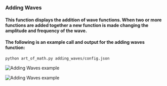 ### Adding Waves

#### This function displays the addition of wave functions. When two or more functions are added together a new function is made changing the amplitude and frequency of the wave.

#### The following is an example call and output for the adding waves function:

    python art_of_math.py adding_waves/config.json

![Adding Waves example](/../output/adding_waves/20x10/cos_sin_1_1_#38473c_red.png)


![Adding Waves example](/output/adding_waves/20x10/cos_sin_1_1_#38473c_red.png)
